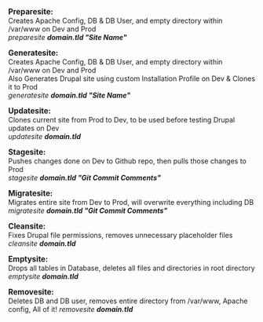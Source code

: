 <p><span style="font-size: 110%; font-weight: bold;">Preparesite:</span><br>
Creates Apache Config, DB & DB User, and empty directory within /var/www on Dev and Prod<br>
<i>preparesite <strong>domain.tld "Site Name"</strong></i></p>
<p><span style="font-size: 110%; font-weight: bold;">Generatesite:</span><br>
Creates Apache Config, DB & DB User, and empty directory within /var/www on Dev and Prod<br>
Also Generates Drupal site using custom Installation Profile on Dev & Clones it to Prod<br>
<i>generatesite <strong>domain.tld "Site Name"</strong></i></p>
<p><span style="font-size: 110%; font-weight: bold;">Updatesite:</span><br>
Clones current site from Prod to Dev, to be used before testing Drupal updates on Dev<br>
<i>updatesite <strong>domain.tld</strong></i></p>
<p><span style="font-size: 110%; font-weight: bold;">Stagesite:</span><br>
Pushes changes done on Dev to Github repo, then pulls those changes to Prod<br>
<i>stagesite <strong>domain.tld "Git Commit Comments"</strong></i></p>
<p><span style="font-size: 110%; font-weight: bold;">Migratesite:</span><br>
Migrates entire site from Dev to Prod, will overwrite everything including DB<br>
<i>migratesite <strong>domain.tld "Git Commit Comments"</strong></i></p>
<p><span style="font-size: 110%; font-weight: bold;">Cleansite:</span><br>
Fixes Drupal file permissions, removes unnecessary placeholder files<br>
<i>cleansite <strong>domain.tld</strong></i></p>
<p><span style="font-size: 110%; font-weight: bold;">Emptysite:</span><br>
Drops all tables in Database, deletes all files and directories in root directory<br>
<i>emptysite <strong>domain.tld</strong></i></p>
<p><span style="font-size: 110%; font-weight: bold;">Removesite:</span><br>
Deletes DB and DB user, removes entire directory from /var/www, Apache config, All of it!
<i>removesite <strong>domain.tld</strong></i><br></p>
